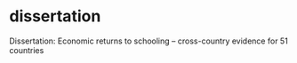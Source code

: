 # dissertation
Dissertation: Economic returns to schooling – cross-country evidence for 51 countries
